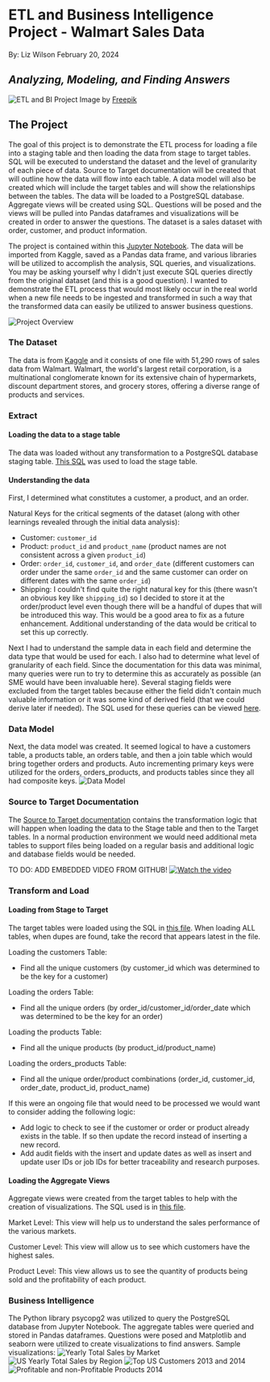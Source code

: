 # ETL and Business Intelligence Project - Walmart Sales Data

By: Liz Wilson
February 20, 2024

## *Analyzing, Modeling, and Finding Answers*
![ETL and BI Project](assets/sql.jpg "ETL and BI Project")
Image by <a href="https://www.freepik.com/free-vector/hand-drawn-flat-design-sql-illustration_21901977.htm#query=sql&position=2&from_view=search&track=sph&uuid=b4892228-dd0b-4589-932d-33d3a7663bc1">Freepik</a>

## The Project
The goal of this project is to demonstrate the ETL process for loading a file into a staging table and then loading the data from stage to target tables.  SQL will be executed to understand the dataset and the level of granularity of each piece of data. Source to Target documentation will be created that will outline how the data will flow into each table.  A data model will also be created which will include the target tables and will show the relationships between the tables.  The data will be loaded to a PostgreSQL database.  Aggregate views will be created using SQL.  Questions will be posed and the views will be pulled into Pandas dataframes and visualizations will be created in order to answer the questions.  The dataset is a sales dataset with order, customer, and product information.    

The project is contained within this [Jupyter Notebook](walmart_analysis.ipynb).  The data will be imported from Kaggle, saved as a Pandas data frame, and various libraries will be utilized to accomplish the analysis, SQL queries, and visualizations. You may be asking yourself why I didn't just execute SQL queries directly from the original dataset (and this is a good question).  I wanted to demonstrate the ETL process that would most likely occur in the real world when a new file needs to be ingested and transformed in such a way that the transformed data can easily be utilized to answer business questions.

![Project Overview](assets/project_overview.jpg "Project Overview")

### The Dataset
The data is from [Kaggle](https://www.kaggle.com/datasets/anandaramg/global-superstore) and it consists of one file with 51,290 rows of sales data from Walmart.  Walmart, the world's largest retail corporation, is a multinational conglomerate known for its extensive chain of hypermarkets, discount department stores, and grocery stores, offering a diverse range of products and services.

### Extract
#### Loading the data to a stage table 
The data was loaded without any transformation to a PostgreSQL database staging table.  [This SQL](load_staging_table.sql) was used to load the stage table.  

#### Understanding the data
First, I determined what constitutes a customer, a product, and an order.  

Natural Keys for the critical segments of the dataset (along with other learnings revealed through the initial data analysis):
* Customer: `customer_id`
* Product: `product_id` and `product_name` (product names are not consistent across a given `product_id`)
* Order: `order_id`, `customer_id`, and `order_date` (different customers can order under the same `order_id` and the same customer can order on different dates with the same `order_id`)
* Shipping: I couldn't find quite the right natural key for this (there wasn't an obvious key like `shipping_id`) so I decided to store it at the order/product level even though there will be a handful of dupes that will be introduced this way.  This would be a good area to fix as a future enhancement.  Additional understanding of the data would be critical to set this up correctly.

Next I had to understand the sample data in each field and determine the data type that would be used for each. I also had to determine what level of granularity of each field. Since the documentation for this data was minimal, many queries were run to try to determine this as accurately as possible (an SME would have been invaluable here).  Several staging fields were excluded from the target tables because either the field didn't contain much valuable information or it was some kind of derived field (that we could derive later if needed).  The SQL used for these queries can be viewed [here](data_analysis.sql).

### Data Model
Next, the data model was created.  It seemed logical to have a customers table, a products table, an orders table, and then a join table which would bring together orders and products. Auto incrementing primary keys were utilized for the orders, orders_products, and products tables since they all had composite keys.
![Data Model](assets/data_model.jpeg "Data Model")

### Source to Target Documentation
The [Source to Target documentation](assets/STT.pdf) contains the transformation logic that will happen when loading the data to the Stage table and then to the Target tables.  In a normal production environment we would need additional meta tables to support files being loaded on a regular basis and additional logic and database fields would be needed.

TO DO: ADD EMBEDDED VIDEO FROM GITHUB!
[![Watch the video](assets/stt_screenshot.jpg)](assets/STT_video.mp4)

### Transform and Load
#### Loading from Stage to Target
The target tables were loaded using the SQL in [this file](load_db.sql).  When loading ALL tables, when dupes are found, take the record that appears latest in the file.  

Loading the customers Table:
* Find all the unique customers (by customer_id which was determined to be the key for a customer)

Loading the orders Table:
* Find all the unique orders (by order_id/customer_id/order_date which was determined to be the key for an order)

Loading the products Table:
* Find all the unique products (by product_id/product_name)

Loading the orders_products Table:
* Find all the unique order/product combinations (order_id, customer_id, order_date, product_id, product_name)

If this were an ongoing file that would need to be processed we would want to consider adding the following logic:
* Add logic to check to see if the customer or order or product already exists in the table.  If so then update the record instead of inserting a new record.  
* Add audit fields with the insert and update dates as well as insert and update user IDs or job IDs for better traceability and research purposes.

#### Loading the Aggregate Views
Aggregate views were created from the target tables to help with the creation of visualizations.  The SQL used is in [this file](agg_views.sql).

Market Level:
This view will help us to understand the sales performance of the various markets.

Customer Level:
This view will allow us to see which customers have the highest sales.

Product Level:
This view allows us to see the quantity of products being sold and the profitability of each product.

### Business Intelligence
The Python library psycopg2 was utilized to query the PostgreSQL database from Jupyter Notebook.  The aggregate tables were queried and stored in Pandas dataframes. Questions were posed and Matplotlib and seaborn were utilized to create visualizations to find answers.  Sample visualizations:
![Yearly Total Sales by Market](assets/yearly_sales_by_market.png)
![US Yearly Total Sales by Region](assets/us_yearly_sales_by_region.png)
![Top US Customers 2013 and 2014](assets/top_customers_2013_2014.jpg)
![Profitable and non-Profitable Products 2014](assets/profitable_products_2014.jpg)
